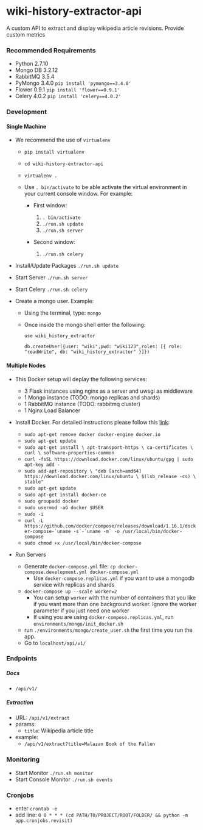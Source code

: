 # wiki-history-extractor-api

A custom API to extract and display wikipedia article revisions. Provide custom metrics

### Recommended Requirements

* Python 2.7.10
* Mongo DB 3.2.12 
* RabbitMQ 3.5.4
* PyMongo 3.4.0 `pip install 'pymongo==3.4.0'`
* Flower 0.9.1 `pip install 'flower==0.9.1'`
* Celery 4.0.2 `pip install 'celery==4.0.2'`

### Development

#### Single Machine

* We recommend the use of `virtualenv`
 
	* `pip install virtualenv`

    * `cd wiki-history-extractor-api`

	* `virtualenv .`

	* Use `. bin/activate` to be able activate the virtual environment in your current console window. For example:

		* First window:
			1. `. bin/activate`
			2. `./run.sh update`
			3. `./run.sh server`

		* Second window:
			1. `./run.sh celery`

* Install/Update Packages `./run.sh update`
* Start Server `./run.sh server`
* Start Celery `./run.sh celery`
* Create a mongo user.  Example:
	* Using the terminal, type: `mongo`
    * Once inside the mongo shell enter the following:
	
		`use wiki_history_extractor`
	
		`db.createUser({user: "wiki",pwd: "wiki123",roles: [{ role: "readWrite", db: "wiki_history_extractor" }]})`

#### Multiple Nodes
* This Docker setup will deplay the following services:
	* 3 Flask instances using nginx as a server and uwsgi as middleware
	* 1 Mongo instance (TODO: mongo replicas and shards)
	* 1 RabbitMQ instance (TODO: rabbitmq cluster)
	* 1 Nginx Load Balancer

* Install Docker. For detailed instructions please follow this [link](https://docs.docker.com/engine/installation/linux/docker-ce/ubuntu/#install-using-the-repository):
	* `sudo apt-get remove docker docker-engine docker.io`
	* `sudo apt-get update`
	* `sudo apt-get install \
		apt-transport-https \
		ca-certificates \
		curl \
		software-properties-common`
    * `curl -fsSL https://download.docker.com/linux/ubuntu/gpg | sudo apt-key add -`
    * `sudo add-apt-repository \
		"deb [arch=amd64] https://download.docker.com/linux/ubuntu \
		$(lsb_release -cs) \
		stable"`
	* `sudo apt-get update`
	* `sudo apt-get install docker-ce` 
	* `sudo groupadd docker` 
	* `sudo usermod -aG docker $USER`
	* `sudo -i`
	* ```curl -L https://github.com/docker/compose/releases/download/1.16.1/docker-compose-`uname -s`-`uname -m` -o /usr/local/bin/docker-compose```
	* `sudo chmod +x /usr/local/bin/docker-compose`
	
* Run Servers
	* Generate `docker-compose.yml` file: `cp docker-compose.development.yml docker-compose.yml`
		* Use `docker-compose.replicas.yml` if you want to use a mongodb service with replicas and shards
	* `docker-compose up --scale worker=2`
		* You can setup `worker` with the number of containers that you like if you want more than one background worker. Ignore the worker parameter if you just need one worker
		* If using you are using `docker-compose.replicas.yml`, run `environments/mongo/init_docker.sh`
	* run `./environments/mongo/create_user.sh` the first time you run the app.
	* Go to `localhost/api/v1/`

### Endpoints

##### Docs

* `/api/v1/`

##### Extraction

* URL: `/api/v1/extract`
* params:
	* `title`: Wikipedia article title
* example:
	* `/api/v1/extract?title=Malazan Book of the Fallen`

### Monitoring

* Start Monitor `./run.sh monitor`
* Start Console Monitor `./run.sh events`


### Cronjobs

* enter `crontab -e`
* add line: `0 0 * * * (cd PATH/TO/PROJECT/ROOT/FOLDER/ && python -m app.cronjobs.revisit)`
